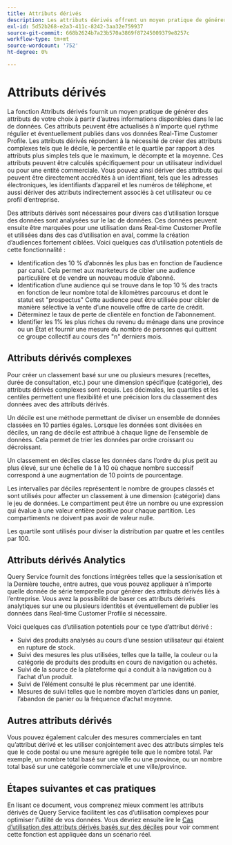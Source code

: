 ```yaml
---
title: Attributs dérivés
description: Les attributs dérivés offrent un moyen pratique de générer des attributs de votre choix qui peuvent être actualisés à n’importe quel rythme régulier et éventuellement publiés dans vos données Real-Time Customer Profile. Ce document présente l’utilisation de Query Service pour créer des attributs dérivés à utiliser avec vos données de profil.
exl-id: 5d52b268-e2a3-411c-8242-3aa32e759937
source-git-commit: 668b2624b7a23b570a3869f87245009379e8257c
workflow-type: tm+mt
source-wordcount: '752'
ht-degree: 0%

---
```


# Attributs dérivés

La fonction Attributs dérivés fournit un moyen pratique de générer des attributs de votre choix à partir d’autres informations disponibles dans le lac de données. Ces attributs peuvent être actualisés à n’importe quel rythme régulier et éventuellement publiés dans vos données Real-Time Customer Profile. Les attributs dérivés répondent à la nécessité de créer des attributs complexes tels que le décile, le percentile et le quartile par rapport à des attributs plus simples tels que le maximum, le décompte et la moyenne. Ces attributs peuvent être calculés spécifiquement pour un utilisateur individuel ou pour une entité commerciale. Vous pouvez ainsi dériver des attributs qui peuvent être directement accrédités à un identifiant, tels que les adresses électroniques, les identifiants d’appareil et les numéros de téléphone, et aussi dériver des attributs indirectement associés à cet utilisateur ou ce profil d’entreprise.

Des attributs dérivés sont nécessaires pour divers cas d’utilisation lorsque des données sont analysées sur le lac de données. Ces données peuvent ensuite être marquées pour une utilisation dans Real-time Customer Profile et utilisées dans des cas d’utilisation en aval, comme la création d’audiences fortement ciblées. Voici quelques cas d’utilisation potentiels de cette fonctionnalité :

* Identification des 10 % d’abonnés les plus bas en fonction de l’audience par canal. Cela permet aux marketeurs de cibler une audience particulière et de vendre un nouveau module d’abonné.
* Identification d’une audience qui se trouve dans le top 10 % des tracts en fonction de leur nombre total de kilomètres parcourus et dont le statut est &quot;prospectus&quot; Cette audience peut être utilisée pour cibler de manière sélective la vente d’une nouvelle offre de carte de crédit.
* Déterminez le taux de perte de clientèle en fonction de l’abonnement.
* Identifier les 1% les plus riches du revenu du ménage dans une province ou un État et fournir une mesure du nombre de personnes qui quittent ce groupe collectif au cours des &quot;n&quot; derniers mois.

## Attributs dérivés complexes

Pour créer un classement basé sur une ou plusieurs mesures (recettes, durée de consultation, etc.) pour une dimension spécifique (catégorie), des attributs dérivés complexes sont requis. Les décimales, les quartiles et les centiles permettent une flexibilité et une précision lors du classement des données avec des attributs dérivés.

Un décile est une méthode permettant de diviser un ensemble de données classées en 10 parties égales. Lorsque les données sont divisées en déciles, un rang de décile est attribué à chaque ligne de l’ensemble de données. Cela permet de trier les données par ordre croissant ou décroissant.

Un classement en déciles classe les données dans l’ordre du plus petit au plus élevé, sur une échelle de 1 à 10 où chaque nombre successif correspond à une augmentation de 10 points de pourcentage.

Les intervalles par déciles représentent le nombre de groupes classés et sont utilisés pour affecter un classement à une dimension (catégorie) dans le jeu de données. Le compartiment peut être un nombre ou une expression qui évalue à une valeur entière positive pour chaque partition. Les compartiments ne doivent pas avoir de valeur nulle.

Les quartile sont utilisés pour diviser la distribution par quatre et les centiles par 100.

## Attributs dérivés Analytics

Query Service fournit des fonctions intégrées telles que la sessionisation et la Dernière touche, entre autres, que vous pouvez appliquer à n’importe quelle donnée de série temporelle pour générer des attributs dérivés liés à l’entreprise. Vous avez la possibilité de baser ces attributs dérivés analytiques sur une ou plusieurs identités et éventuellement de publier les données dans Real-time Customer Profile si nécessaire.

Voici quelques cas d’utilisation potentiels pour ce type d’attribut dérivé :

* Suivi des produits analysés au cours d’une session utilisateur qui étaient en rupture de stock.
* Suivi des mesures les plus utilisées, telles que la taille, la couleur ou la catégorie de produits des produits en cours de navigation ou achetés.
* Suivi de la source de la plateforme qui a conduit à la navigation ou à l’achat d’un produit.
* Suivi de l’élément consulté le plus récemment par une identité.
* Mesures de suivi telles que le nombre moyen d’articles dans un panier, l’abandon de panier ou la fréquence d’achat moyenne.

## Autres attributs dérivés

Vous pouvez également calculer des mesures commerciales en tant qu’attribut dérivé et les utiliser conjointement avec des attributs simples tels que le code postal ou une mesure agrégée telle que le nombre total. Par exemple, un nombre total basé sur une ville ou une province, ou un nombre total basé sur une catégorie commerciale et une ville/province.

## Étapes suivantes et cas pratiques

En lisant ce document, vous comprenez mieux comment les attributs dérivés de Query Service facilitent les cas d’utilisation complexes pour optimiser l’utilité de vos données. Vous devriez ensuite lire le [Cas d’utilisation des attributs dérivés basés sur des déciles](../../use-cases/deciles-use-case.md) pour voir comment cette fonction est appliquée dans un scénario réel.
